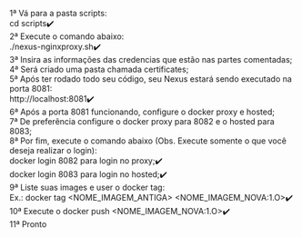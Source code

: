 1ª Vá para a pasta scripts: <br/>
cd scripts:heavy_check_mark:<br/>
2ª Execute o comando abaixo:<br/>
./nexus-nginxproxy.sh:heavy_check_mark:<br/>
3ª Insira as informações das credencias que estão nas partes comentadas;<br/>
4ª Será criado uma pasta chamada certificates;<br/>
5ª Após ter rodado todo seu código, seu Nexus estará sendo executado na porta 8081:<br/>
http://localhost:8081:heavy_check_mark:<br/>
6ª Após a porta 8081 funcionando, configure o docker proxy e hosted;<br/>
7ª De preferência configure o docker proxy para 8082 e o hosted para 8083;<br/>
8ª Por fim, execute o comando abaixo (Obs. Execute somente o que você deseja realizar o login):<br/>
docker login 8082 para login no proxy;:heavy_check_mark:<br/>
docker login 8083 para login no hosted;:heavy_check_mark:<br/>
9ª Liste suas images e user o docker tag:<br/>
Ex.: docker tag <NOME_IMAGEM_ANTIGA> <NOME_IMAGEM_NOVA:1.O>:heavy_check_mark:<br/>
10ª Execute o docker push <NOME_IMAGEM_NOVA:1.O>:heavy_check_mark:<br/>
11ª Pronto<br/>